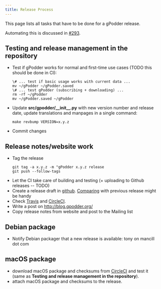 ```yaml
---
title: Release Process
---
```


This page lists all tasks that have to be done for a gPodder release.

Automating this is discussed in [#293](https://github.com/gpodder/gpodder/issues/293).

Testing and release management in the repository
------------------------------------------------

- Test if gPodder works for normal and first-time use cases (TODO this should be done in CI):
    ```
    \# ... test if basic usage works with current data ...
    mv ~/gPodder ~/gPodder.saved
    \# ... test gPodder (subscribing + downloading) ...
    rm -rf ~/gPodder
    mv ~/gPodder.saved ~/gPodder
    ```
- Update **src/gpodder/\_\_init\_\_.py** with new version number and release date, update translations and manpages
  in a single command:
    ```
    make revbump VERSION=x.y.z
    ```
- Commit changes

Release notes/website work
--------------------------

- Tag the release
    ```
    git tag -a x.y.z -m "gPodder x.y.z release
    git push --follow-tags
    ```
- Let the CI take care of building and testing (+ uploading to Github releases -- TODO)
- Create a release draft in [github](https://github.com/gpodder/gpodder/tags).
  [Comparing](https://github.com/gpodder/gpodder/compare/3.10.0...3.10.1)
  with previous release might be handy
- Check [Travis](https://travis-ci.org/gpodder/gpodder/builds)
  and [CircleCI](https://circleci.com/gh/gpodder/workflows/gpodder).
- Write a post on <http://blog.gpodder.org/>
- Copy release notes from website and post to the Mailing list

Debian package
--------------

- Notify Debian packager that a new release is available: tony on mancill dot com

macOS package
------------

- download macOS package and checksums from [CircleCI](https://circleci.com/gh/gpodder/workflows/gpodder)
  and test it (same as **Testing and release management in the repository**).
- attach macOS package and checksums to the release.
